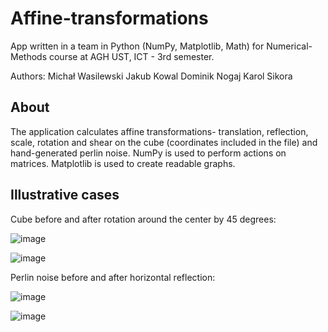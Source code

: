 # Affine-transformations

App written in a team in Python (NumPy, Matplotlib, Math) for Numerical-Methods course at AGH UST, ICT - 3rd semester.

Authors:
Michał Wasilewski <miwasi>
Jakub Kowal <jd-kowal>
Dominik Nogaj <dnogaj>
Karol Sikora <kasikora>

## About

The application calculates affine transformations- translation, reflection, scale, rotation and shear on the cube (coordinates included in the file) and hand-generated perlin noise. 
NumPy is used to perform actions on matrices. Matplotlib is used to create readable graphs.

## Illustrative cases

Cube before and after rotation around the center by 45 degrees:

![image](https://user-images.githubusercontent.com/115273240/231432265-2cb8c65a-1d35-4493-a44a-10291e6fd4e0.png)

![image](https://user-images.githubusercontent.com/115273240/231432459-81970623-bcf4-4cf3-8454-10921eaac859.png)



Perlin noise before and after horizontal reflection:

![image](https://user-images.githubusercontent.com/115273240/231432503-645b1d5f-4e49-4138-9a0b-ef930e31de7c.png)

![image](https://user-images.githubusercontent.com/115273240/231432552-f0575121-00a6-4ebc-b235-c7d6dfd4c552.png)
